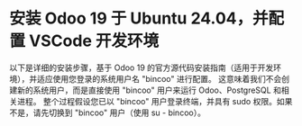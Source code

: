 # 安装 Odoo 19 于 Ubuntu 24.04，并配置 VSCode 开发环境

以下是详细的安装步骤，基于 Odoo 19 的官方源代码安装指南（适用于开发环境），并适应使用您登录的系统用户名 "bincoo" 进行配置。
这意味着我们不会创建新的系统用户，而是直接使用 "bincoo" 用户来运行 Odoo、PostgreSQL 和相关进程。
整个过程假设您已以 "bincoo" 用户登录终端，并具有 sudo 权限。如果不是，请先切换到 "bincoo" 用户（使用 su - bincoo）。


